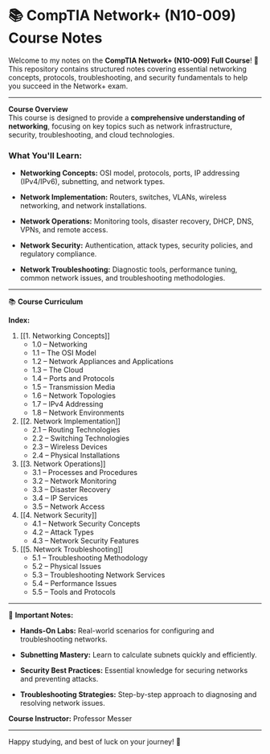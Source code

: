 # 📚 **CompTIA Network+ (N10-009) Course Notes**

Welcome to my notes on the **CompTIA Network+ (N10-009) Full Course**! 🚀  
This repository contains structured notes covering essential networking concepts, protocols, troubleshooting, and security fundamentals to help you succeed in the Network+ exam.

---

**Course Overview**  
This course is designed to provide a **comprehensive understanding of networking**, focusing on key topics such as network infrastructure, security, troubleshooting, and cloud technologies.

### **What You'll Learn:**

- **Networking Concepts:** OSI model, protocols, ports, IP addressing (IPv4/IPv6), subnetting, and network types.
    
- **Network Implementation:** Routers, switches, VLANs, wireless networking, and network installations.
    
- **Network Operations:** Monitoring tools, disaster recovery, DHCP, DNS, VPNs, and remote access.
    
- **Network Security:** Authentication, attack types, security policies, and regulatory compliance.
    
- **Network Troubleshooting:** Diagnostic tools, performance tuning, common network issues, and troubleshooting methodologies.
    

---

📚 **Course Curriculum**

**Index:**

1. [[1. Networking Concepts]]
    - 1.0 – Networking
    - 1.1 – The OSI Model
    - 1.2 – Network Appliances and Applications
    - 1.3 – The Cloud
    - 1.4 – Ports and Protocols
    - 1.5 – Transmission Media
    - 1.6 – Network Topologies
    - 1.7 – IPv4 Addressing
    - 1.8 – Network Environments
2. [[2. Network Implementation]]
    - 2.1 – Routing Technologies
    - 2.2 – Switching Technologies
    - 2.3 – Wireless Devices
    - 2.4 – Physical Installations
3. [[3. Network Operations]]
    - 3.1 – Processes and Procedures
    - 3.2 – Network Monitoring
    - 3.3 – Disaster Recovery
    - 3.4 – IP Services
    - 3.5 – Network Access
4. [[4. Network Security]]
    - 4.1 – Network Security Concepts
    - 4.2 – Attack Types
    - 4.3 – Network Security Features
5. [[5. Network Troubleshooting]]
    - 5.1 – Troubleshooting Methodology
    - 5.2 – Physical Issues
    - 5.3 – Troubleshooting Network Services
    - 5.4 – Performance Issues
    - 5.5 – Tools and Protocols

---

📝 **Important Notes:**

- **Hands-On Labs:** Real-world scenarios for configuring and troubleshooting networks.
    
- **Subnetting Mastery:** Learn to calculate subnets quickly and efficiently.
    
- **Security Best Practices:** Essential knowledge for securing networks and preventing attacks.
    
- **Troubleshooting Strategies:** Step-by-step approach to diagnosing and resolving network issues.
    

**Course Instructor:** Professor Messer 

---

Happy studying, and best of luck on your journey! 🚀

